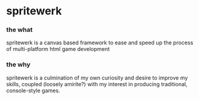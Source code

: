spritewerk
==========

### the what
spritewerk is a canvas based framework to ease and speed up the process of multi-platform html game development

### the why
spritewerk is a culmination of my own curiosity and desire to improve my skills, coupled (loosely amirite?) with my interest in producing traditional, console-style games.
